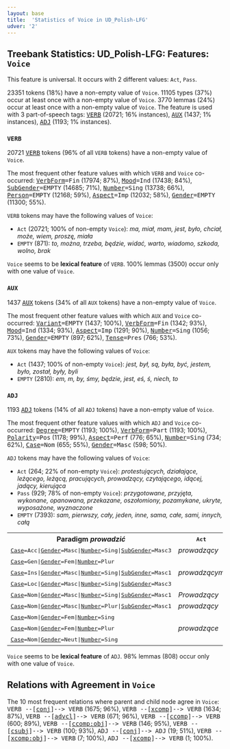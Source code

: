 ```yaml
---
layout: base
title:  'Statistics of Voice in UD_Polish-LFG'
udver: '2'
---
```


## Treebank Statistics: UD_Polish-LFG: Features: `Voice`

This feature is universal.
It occurs with 2 different values: `Act`, `Pass`.

23351 tokens (18%) have a non-empty value of `Voice`.
11105 types (37%) occur at least once with a non-empty value of `Voice`.
3770 lemmas (24%) occur at least once with a non-empty value of `Voice`.
The feature is used with 3 part-of-speech tags: <tt><a href="pl_lfg-pos-VERB.html">VERB</a></tt> (20721; 16% instances), <tt><a href="pl_lfg-pos-AUX.html">AUX</a></tt> (1437; 1% instances), <tt><a href="pl_lfg-pos-ADJ.html">ADJ</a></tt> (1193; 1% instances).

### `VERB`

20721 <tt><a href="pl_lfg-pos-VERB.html">VERB</a></tt> tokens (96% of all `VERB` tokens) have a non-empty value of `Voice`.

The most frequent other feature values with which `VERB` and `Voice` co-occurred: <tt><a href="pl_lfg-feat-VerbForm.html">VerbForm</a></tt><tt>=Fin</tt> (17974; 87%), <tt><a href="pl_lfg-feat-Mood.html">Mood</a></tt><tt>=Ind</tt> (17438; 84%), <tt><a href="pl_lfg-feat-SubGender.html">SubGender</a></tt><tt>=EMPTY</tt> (14685; 71%), <tt><a href="pl_lfg-feat-Number.html">Number</a></tt><tt>=Sing</tt> (13738; 66%), <tt><a href="pl_lfg-feat-Person.html">Person</a></tt><tt>=EMPTY</tt> (12168; 59%), <tt><a href="pl_lfg-feat-Aspect.html">Aspect</a></tt><tt>=Imp</tt> (12032; 58%), <tt><a href="pl_lfg-feat-Gender.html">Gender</a></tt><tt>=EMPTY</tt> (11300; 55%).

`VERB` tokens may have the following values of `Voice`:

* `Act` (20721; 100% of non-empty `Voice`): <em>ma, miał, mam, jest, było, chciał, może, wiem, proszę, miała</em>
* `EMPTY` (871): <em>to, można, trzeba, będzie, widać, warto, wiadomo, szkoda, wolno, brak</em>

`Voice` seems to be **lexical feature** of `VERB`. 100% lemmas (3500) occur only with one value of `Voice`.

### `AUX`

1437 <tt><a href="pl_lfg-pos-AUX.html">AUX</a></tt> tokens (34% of all `AUX` tokens) have a non-empty value of `Voice`.

The most frequent other feature values with which `AUX` and `Voice` co-occurred: <tt><a href="pl_lfg-feat-Variant.html">Variant</a></tt><tt>=EMPTY</tt> (1437; 100%), <tt><a href="pl_lfg-feat-VerbForm.html">VerbForm</a></tt><tt>=Fin</tt> (1342; 93%), <tt><a href="pl_lfg-feat-Mood.html">Mood</a></tt><tt>=Ind</tt> (1334; 93%), <tt><a href="pl_lfg-feat-Aspect.html">Aspect</a></tt><tt>=Imp</tt> (1291; 90%), <tt><a href="pl_lfg-feat-Number.html">Number</a></tt><tt>=Sing</tt> (1056; 73%), <tt><a href="pl_lfg-feat-Gender.html">Gender</a></tt><tt>=EMPTY</tt> (897; 62%), <tt><a href="pl_lfg-feat-Tense.html">Tense</a></tt><tt>=Pres</tt> (766; 53%).

`AUX` tokens may have the following values of `Voice`:

* `Act` (1437; 100% of non-empty `Voice`): <em>jest, był, są, była, być, jestem, było, został, były, byli</em>
* `EMPTY` (2810): <em>em, m, by, śmy, będzie, jest, eś, ś, niech, to</em>

### `ADJ`

1193 <tt><a href="pl_lfg-pos-ADJ.html">ADJ</a></tt> tokens (14% of all `ADJ` tokens) have a non-empty value of `Voice`.

The most frequent other feature values with which `ADJ` and `Voice` co-occurred: <tt><a href="pl_lfg-feat-Degree.html">Degree</a></tt><tt>=EMPTY</tt> (1193; 100%), <tt><a href="pl_lfg-feat-VerbForm.html">VerbForm</a></tt><tt>=Part</tt> (1193; 100%), <tt><a href="pl_lfg-feat-Polarity.html">Polarity</a></tt><tt>=Pos</tt> (1178; 99%), <tt><a href="pl_lfg-feat-Aspect.html">Aspect</a></tt><tt>=Perf</tt> (776; 65%), <tt><a href="pl_lfg-feat-Number.html">Number</a></tt><tt>=Sing</tt> (734; 62%), <tt><a href="pl_lfg-feat-Case.html">Case</a></tt><tt>=Nom</tt> (655; 55%), <tt><a href="pl_lfg-feat-Gender.html">Gender</a></tt><tt>=Masc</tt> (598; 50%).

`ADJ` tokens may have the following values of `Voice`:

* `Act` (264; 22% of non-empty `Voice`): <em>protestujących, działające, leżącego, leżącą, pracujących, prowadzący, czytającego, idącej, jadący, kierująca</em>
* `Pass` (929; 78% of non-empty `Voice`): <em>przygotowane, przyjęta, wykonane, opanowana, przekazane, oszołomiony, pozamykane, ukryte, wyposażone, wyznaczone</em>
* `EMPTY` (7393): <em>sam, pierwszy, cały, jeden, inne, sama, całe, sami, innych, całą</em>

<table>
  <tr><th>Paradigm <i>prowadzić</i></th><th><tt>Act</tt></th><th><tt>Pass</tt></th></tr>
  <tr><td><tt><tt><a href="pl_lfg-feat-Case.html">Case</a></tt><tt>=Acc</tt>|<tt><a href="pl_lfg-feat-Gender.html">Gender</a></tt><tt>=Masc</tt>|<tt><a href="pl_lfg-feat-Number.html">Number</a></tt><tt>=Sing</tt>|<tt><a href="pl_lfg-feat-SubGender.html">SubGender</a></tt><tt>=Masc3</tt></tt></td><td><em>prowadzący</em></td><td></td></tr>
  <tr><td><tt><tt><a href="pl_lfg-feat-Case.html">Case</a></tt><tt>=Gen</tt>|<tt><a href="pl_lfg-feat-Gender.html">Gender</a></tt><tt>=Fem</tt>|<tt><a href="pl_lfg-feat-Number.html">Number</a></tt><tt>=Plur</tt></tt></td><td></td><td><em>prowadzonych</em></td></tr>
  <tr><td><tt><tt><a href="pl_lfg-feat-Case.html">Case</a></tt><tt>=Ins</tt>|<tt><a href="pl_lfg-feat-Gender.html">Gender</a></tt><tt>=Masc</tt>|<tt><a href="pl_lfg-feat-Number.html">Number</a></tt><tt>=Sing</tt>|<tt><a href="pl_lfg-feat-SubGender.html">SubGender</a></tt><tt>=Masc1</tt></tt></td><td><em>prowadzącym</em></td><td></td></tr>
  <tr><td><tt><tt><a href="pl_lfg-feat-Case.html">Case</a></tt><tt>=Loc</tt>|<tt><a href="pl_lfg-feat-Gender.html">Gender</a></tt><tt>=Masc</tt>|<tt><a href="pl_lfg-feat-Number.html">Number</a></tt><tt>=Sing</tt>|<tt><a href="pl_lfg-feat-SubGender.html">SubGender</a></tt><tt>=Masc3</tt></tt></td><td></td><td><em>prowadzonym</em></td></tr>
  <tr><td><tt><tt><a href="pl_lfg-feat-Case.html">Case</a></tt><tt>=Nom</tt>|<tt><a href="pl_lfg-feat-Gender.html">Gender</a></tt><tt>=Masc</tt>|<tt><a href="pl_lfg-feat-Number.html">Number</a></tt><tt>=Sing</tt>|<tt><a href="pl_lfg-feat-SubGender.html">SubGender</a></tt><tt>=Masc1</tt></tt></td><td><em>Prowadzący</em></td><td></td></tr>
  <tr><td><tt><tt><a href="pl_lfg-feat-Case.html">Case</a></tt><tt>=Nom</tt>|<tt><a href="pl_lfg-feat-Gender.html">Gender</a></tt><tt>=Masc</tt>|<tt><a href="pl_lfg-feat-Number.html">Number</a></tt><tt>=Plur</tt>|<tt><a href="pl_lfg-feat-SubGender.html">SubGender</a></tt><tt>=Masc1</tt></tt></td><td><em>prowadzący</em></td><td></td></tr>
  <tr><td><tt><tt><a href="pl_lfg-feat-Case.html">Case</a></tt><tt>=Nom</tt>|<tt><a href="pl_lfg-feat-Gender.html">Gender</a></tt><tt>=Fem</tt>|<tt><a href="pl_lfg-feat-Number.html">Number</a></tt><tt>=Sing</tt></tt></td><td></td><td><em>prowadzona</em></td></tr>
  <tr><td><tt><tt><a href="pl_lfg-feat-Case.html">Case</a></tt><tt>=Nom</tt>|<tt><a href="pl_lfg-feat-Gender.html">Gender</a></tt><tt>=Fem</tt>|<tt><a href="pl_lfg-feat-Number.html">Number</a></tt><tt>=Plur</tt></tt></td><td><em>prowadzące</em></td><td></td></tr>
  <tr><td><tt><tt><a href="pl_lfg-feat-Case.html">Case</a></tt><tt>=Nom</tt>|<tt><a href="pl_lfg-feat-Gender.html">Gender</a></tt><tt>=Neut</tt>|<tt><a href="pl_lfg-feat-Number.html">Number</a></tt><tt>=Sing</tt></tt></td><td></td><td><em>Prowadzone</em></td></tr>
</table>

`Voice` seems to be **lexical feature** of `ADJ`. 98% lemmas (808) occur only with one value of `Voice`.

## Relations with Agreement in `Voice`

The 10 most frequent relations where parent and child node agree in `Voice`:
<tt>VERB --[<tt><a href="pl_lfg-dep-conj.html">conj</a></tt>]--> VERB</tt> (1675; 96%),
<tt>VERB --[<tt><a href="pl_lfg-dep-xcomp.html">xcomp</a></tt>]--> VERB</tt> (1634; 87%),
<tt>VERB --[<tt><a href="pl_lfg-dep-advcl.html">advcl</a></tt>]--> VERB</tt> (671; 96%),
<tt>VERB --[<tt><a href="pl_lfg-dep-ccomp.html">ccomp</a></tt>]--> VERB</tt> (600; 89%),
<tt>VERB --[<tt><a href="pl_lfg-dep-ccomp-obj.html">ccomp:obj</a></tt>]--> VERB</tt> (146; 95%),
<tt>VERB --[<tt><a href="pl_lfg-dep-csubj.html">csubj</a></tt>]--> VERB</tt> (100; 93%),
<tt>ADJ --[<tt><a href="pl_lfg-dep-conj.html">conj</a></tt>]--> ADJ</tt> (19; 51%),
<tt>VERB --[<tt><a href="pl_lfg-dep-xcomp-obj.html">xcomp:obj</a></tt>]--> VERB</tt> (7; 100%),
<tt>ADJ --[<tt><a href="pl_lfg-dep-xcomp.html">xcomp</a></tt>]--> VERB</tt> (1; 100%).

